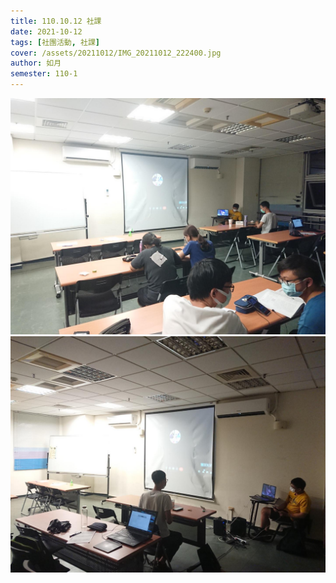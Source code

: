 ```yaml
---
title: 110.10.12 社課
date: 2021-10-12
tags: [社團活動, 社課]
cover: /assets/20211012/IMG_20211012_222400.jpg
author: 如月
semester: 110-1
---
```


![](/assets/20211012/IMG_20211012_222400.jpg)
![](/assets/20211012/IMG_20211012_222350.jpg)
